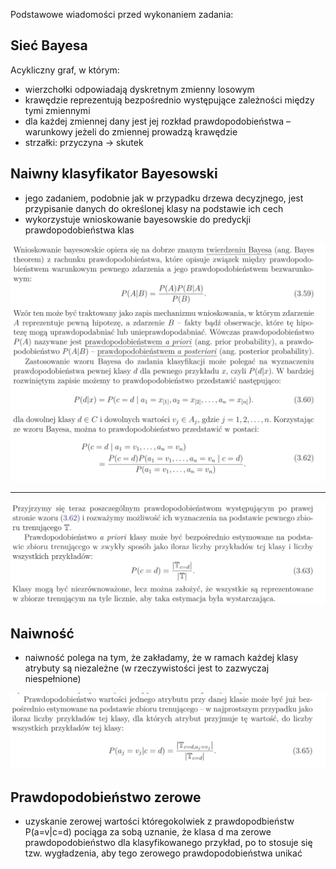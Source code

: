 Podstawowe wiadomości przed wykonaniem zadania:

## Sieć Bayesa

Acykliczny graf, w którym:

- wierzchołki odpowiadają dyskretnym zmienny losowym
- krawędzie reprezentują bezpośrednio występujące zależności między tymi zmiennymi
- dla każdej zmiennej dany jest jej rozkład prawdopodobieństwa – warunkowy jeżeli do zmiennej prowadzą krawędzie
- strzałki: przyczyna -> skutek

## Naiwny klasyfikator Bayesowski

- jego zadaniem, podobnie jak w przypadku drzewa decyzjnego, jest przypisanie danych do określonej klasy na podstawie ich cech
- wykorzystuje wnioskowanie bayesowskie do predyckji prawdopodobieństwa klas

![](img/bayes_1.png)
![](img/bayes_1_5.png)

---

![](img/bayes_2.png)

## Naiwność

- naiwność polega na tym, że zakładamy, że w ramach każdej klasy atrybuty są niezależne (w rzeczywistości jest to zazwyczaj niespełnione)

![](img/bayes_3.png)

## Prawdopodobieństwo zerowe

- uzyskanie zerowej wartości któregokolwiek z prawdopodbieństw P(a=v|c=d) pociąga za sobą uznanie, że klasa d ma zerowe prawdopodobieństwo dla klasyfikowanego przykład, po to stosuje się tzw. wygładzenia, aby tego zerowego prawdopodobieństwa unikać
